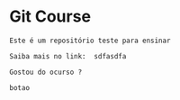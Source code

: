  # Git Course

	Este é um repositório teste para ensinar
	
	Saiba mais no link:  sdfasdfa	
	
	Gostou do ocurso ?
	
	botao
